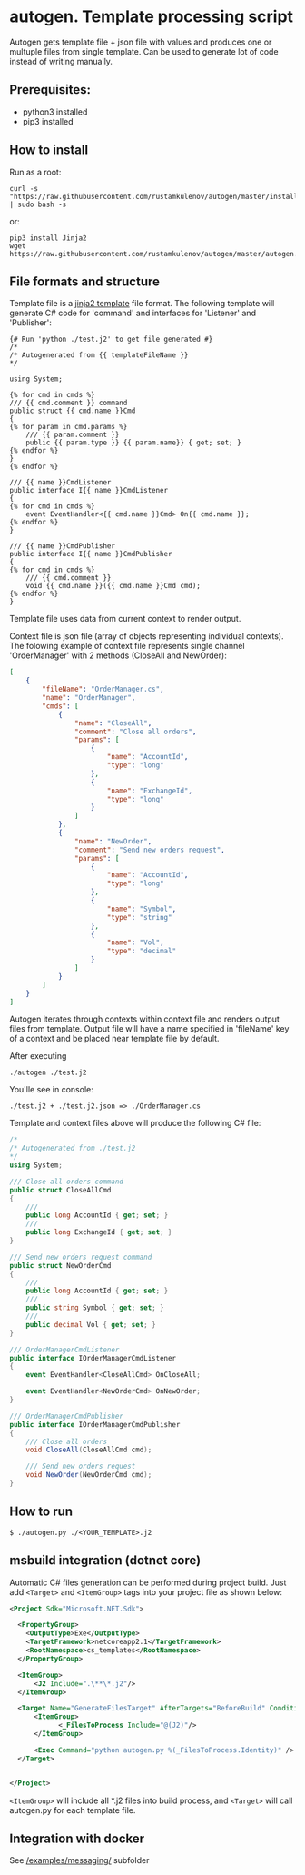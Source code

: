 # autogen. Template processing script

Autogen gets template file + json file with values and produces one or multuple files from single template. Can be used to generate lot of code instead of writing manually.

## Prerequisites:
* python3 installed
* pip3 installed

## How to install

Run as a root:
```Shell
curl -s "https://raw.githubusercontent.com/rustamkulenov/autogen/master/install.sh" | sudo bash -s
```
or:
```Shell
pip3 install Jinja2
wget https://raw.githubusercontent.com/rustamkulenov/autogen/master/autogen.py
```

## File formats and structure
Template file is a [jinja2 template](http://jinja.pocoo.org/docs/dev/templates/) file format. The following template will generate C# code for 'command' and interfaces for 'Listener' and 'Publisher':
```Django
{# Run 'python ./test.j2' to get file generated #}
/*
/* Autogenerated from {{ templateFileName }}
*/

using System;

{% for cmd in cmds %}
/// {{ cmd.comment }} command
public struct {{ cmd.name }}Cmd
{
{% for param in cmd.params %}
    /// {{ param.comment }}
    public {{ param.type }} {{ param.name}} { get; set; }
{% endfor %}
}
{% endfor %}

/// {{ name }}CmdListener
public interface I{{ name }}CmdListener
{
{% for cmd in cmds %}
    event EventHandler<{{ cmd.name }}Cmd> On{{ cmd.name }};
{% endfor %}    
}

/// {{ name }}CmdPublisher
public interface I{{ name }}CmdPublisher
{
{% for cmd in cmds %}
    /// {{ cmd.comment }}
    void {{ cmd.name }}({{ cmd.name }}Cmd cmd);
{% endfor %}        
}
```

Template file uses data from current context to render output.

Context file is json file (array of objects representing individual contexts). The folowing example of context file represents single channel 'OrderManager' with 2 methods (CloseAll and NewOrder):
```JSON
[
    {
        "fileName": "OrderManager.cs",
        "name": "OrderManager",
        "cmds": [
            {
                "name": "CloseAll",
                "comment": "Close all orders",
                "params": [
                    {
                        "name": "AccountId",
                        "type": "long"
                    },
                    {
                        "name": "ExchangeId",
                        "type": "long"
                    }
                ]
            },
            {
                "name": "NewOrder",
                "comment": "Send new orders request",
                "params": [
                    {
                        "name": "AccountId",
                        "type": "long"
                    },
                    {
                        "name": "Symbol",
                        "type": "string"
                    },
                    {
                        "name": "Vol",
                        "type": "decimal"
                    }
                ]
            }
        ]
    }
]
```

Autogen iterates through contexts within context file and renders output files from template. Output file will have a name specified in 'fileName' key of a context and be placed near template file by default.

After executing
```Shell
./autogen ./test.j2
```
You'lle see in console:
```
./test.j2 + ./test.j2.json => ./OrderManager.cs
```

Template and context files above will produce the following C# file: 
```C#
/*
/* Autogenerated from ./test.j2
*/
using System;

/// Close all orders command
public struct CloseAllCmd
{
    /// 
    public long AccountId { get; set; }
    /// 
    public long ExchangeId { get; set; }
}

/// Send new orders request command
public struct NewOrderCmd
{
    /// 
    public long AccountId { get; set; }
    /// 
    public string Symbol { get; set; }
    /// 
    public decimal Vol { get; set; }
}

/// OrderManagerCmdListener
public interface IOrderManagerCmdListener
{
    event EventHandler<CloseAllCmd> OnCloseAll;

    event EventHandler<NewOrderCmd> OnNewOrder;
}

/// OrderManagerCmdPublisher
public interface IOrderManagerCmdPublisher
{
    /// Close all orders
    void CloseAll(CloseAllCmd cmd);

    /// Send new orders request
    void NewOrder(NewOrderCmd cmd);       
}
```

## How to run
```Shell
$ ./autogen.py ./<YOUR_TEMPLATE>.j2
```

## msbuild integration (dotnet core)
Automatic C# files generation can be performed during project build. Just add `<Target>` and `<ItemGroup>` tags into your project file as shown below:
```XML
<Project Sdk="Microsoft.NET.Sdk">

  <PropertyGroup>
    <OutputType>Exe</OutputType>
    <TargetFramework>netcoreapp2.1</TargetFramework>
    <RootNamespace>cs_templates</RootNamespace>
  </PropertyGroup>

  <ItemGroup>
      <J2 Include=".\**\*.j2"/>
  </ItemGroup>

  <Target Name="GenerateFilesTarget" AfterTargets="BeforeBuild" Condition="'@(J2)' != ''">
      <ItemGroup>
            <_FilesToProcess Include="@(J2)"/>
      </ItemGroup>

      <Exec Command="python autogen.py %(_FilesToProcess.Identity)" />
  </Target>


</Project>
```

`<ItemGroup>` will include all *.j2 files into build process, and `<Target>` will call autogen.py for each template file.

## Integration with docker

See [/examples/messaging/](/examples/messaging/) subfolder

